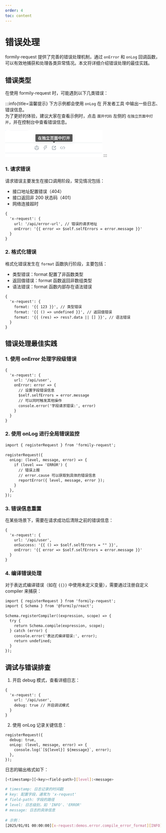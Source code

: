 ```yaml
---
order: 4
toc: content
---
```


# 错误处理

formily-request 提供了完善的错误处理机制，通过 `onError` 和 `onLog` 回调函数，可以有效地捕获和处理各类异常情况。本文将详细介绍错误处理的最佳实践。

## 错误类型

在使用 formily-request 时，可能遇到以下几类错误：

:::info{title=温馨提示}
下方示例都会使用 `onLog` 在 开发者工具 中输出一些日志、错误信息。<br />
为了更好的体验，建议大家在查看示例时，点击 `展开代码` 左侧的 `在独立页面中打开`，并在控制台中查看错误信息。
<br /><br />
![](../../assets/debug-tip.png)
:::

### 1. 请求错误

请求错误主要发生在接口调用阶段，常见情况包括：

- 接口地址配置错误（404）
- 接口返回非 200 状态码（401）
- 网络连接超时

```tsx | pure
{
  'x-request': {
    url: '/api/error-url', // 错误的请求地址
    onError: '{{ error => $self.selfErrors = error.message }}'
  }
}
```

<code src="./components/on-error/ResponseError.tsx"></code>

### 2. 格式化错误

格式化错误发生在 `format` 函数执行阶段，主要包括：

- 类型错误：format 配置了非函数类型
- 返回值错误：format 函数返回非数组类型
- 语法错误：format 函数内部存在语法错误

```tsx | pure
{
  'x-request': {
    format: '{{ 123 }}', // 类型错误
    format: '{{ () => undefined }}', // 返回值错误
    format: '{{ (res) => ress?.data || [] }}', // 语法错误
  }
}
```

<code src="./components/on-error/FormatError.tsx"></code>

## 错误处理最佳实践

### 1. 使用 onError 处理字段级错误

```tsx | pure
{
  'x-request': {
    url: '/api/user',
    onError: error => {
      // 设置字段错误信息
      $self.selfErrors = error.message
      // 可以同时触发其他操作
      console.error('字段请求错误:', error)
    }
  }
}
```

### 2. 使用 onLog 进行全局错误监控

```tsx | pure
import { registerRequest } from 'formily-request';

registerRequest({
  onLog: (level, message, error) => {
    if (level === 'ERROR') {
      // 错误上报
      // error.cause 可以获取到具体的错误信息
      reportError({ level, message, error });
    }
  },
});
```

### 3. 错误信息重置

在某些场景下，需要在请求成功后清除之前的错误信息：

```tsx | pure
{
  'x-request': {
    url: '/api/user',
    onSuccess: '{{ () => $self.selfErrors = "" }}',
    onError: '{{ error => $self.selfErrors = error.message }}'
  }
}
```

<code src="./components/on-error/ResetError.tsx"></code>

### 4. 编译错误处理

对于表达式编译错误（如在 `{{}}` 中使用未定义变量），需要通过注册自定义 compiler 来捕获：

```tsx | pure
import { registerRequest } from 'formily-request';
import { Schema } from '@formily/react';

Schema.registerCompiler((expression, scope) => {
  try {
    return Schema.compile(expression, scope);
  } catch (error) {
    console.error('表达式编译错误:', error);
    return undefined;
  }
});
```

<code src="./components/on-error/CatchCompileError.tsx"></code>

## 调试与错误排查

1. 开启 debug 模式，查看详细日志：

```tsx | pure
{
  'x-request': {
    url: '/api/user',
    debug: true // 开启调试模式
  }
}
```

2. 使用 onLog 记录关键信息：

```tsx | pure
registerRequest({
  debug: true,
  onLog: (level, message, error) => {
    console.log(`[${level}] ${message}`, error);
  },
});
```

日志的输出格式如下：

```bash
[<timestamp>][<key><field-path>][level]:<message>
```

```bash
# timestamp: 日志记录的时间戳
# key: 配置字段，通常为 'x-request'
# field-path: 字段的路径
# level: 日志级别，如 'INFO'、'ERROR'
# message: 日志的具体信息

# 示例：
[2025/01/01 00:00:00][x-request:demos.error.compile_error_format][INFO]:组件已挂载 {"lifecycle":"MOUNTED"}
```
